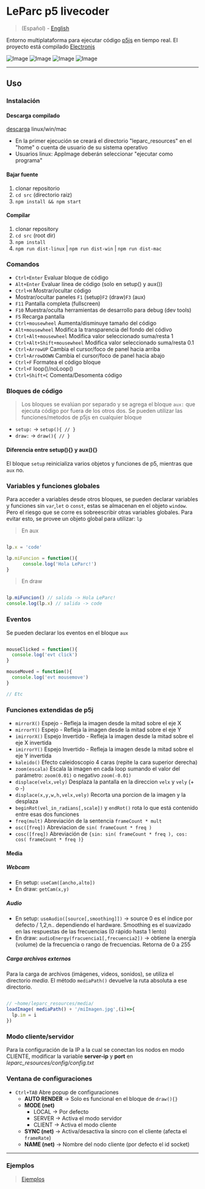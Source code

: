 # LeParc p5 livecoder

> (Español) - [English](https://github.com/andrusenn/leparc-lc-p5js/blob/master/README.en.md)

Entorno multiplataforma para ejecutar código [p5js](http://p5js.org/) en tiempo real.
El proyecto está compilado [Electronjs](https://electronjs.org/)

![Image](http://andressenn.com/leparc-lc/c1.jpg)
![Image](http://andressenn.com/leparc-lc/c2.jpg)
![Image](http://andressenn.com/leparc-lc/c3.jpg)
![Image](http://andressenn.com/leparc-lc/c4.jpg)

----

## Uso

### Instalación

#### Descarga compilado

[descarga](https://github.com/andrusenn/leparc-lc-p5js/releases) linux/win/mac

- En la primer ejecución se creará el directorio "leparc_resources" en el "home" o cuenta de usuario de su sistema operativo
- Usuarios linux: AppImage deberán seleccionar "ejecutar como programa"

#### Bajar fuente

1. clonar repositorio
2. `cd src` (directorio raiz)
3. `npm install && npm start`

#### Compilar

1. clonar repository
2. `cd src` (root dir)
3. `npm install`
4. `npm run dist-linux` |  `npm run dist-win` | `npm run dist-mac`

### Comandos

- `Ctrl+Enter` Evaluar bloque de código
- `Alt+Enter` Evaluar línea de código (solo en setup() y aux())
- `Ctrl+H` Mostrar/ocultar código
- Mostrar/ocultar paneles `F1` (setup)`F2` (draw)`F3` (aux)
- `F11` Pantalla completa (fullscreen)
- `F10` Muestra/oculta herramientas de desarrollo para debug (dev tools)
- `F5` Recarga pantalla
- `Ctrl+mousewheel` Aumenta/disminuye tamaño del código
- `Alt+mousewheel` Modifica la transparencia del fondo del códivo
- `Ctrl+Alt+mousewheel` Modifica valor seleccionado suma/resta 1
- `Ctrl+Alt+Shift+mousewheel` Modifica valor seleccionado suma/resta 0.1
- `Ctrl+ArrowUP` Cambia el cursor/foco de panel hacia arriba
- `Ctrl+ArrowDOWN` Cambia el cursor/foco de panel hacia abajo
- `Ctrl+F` Formatea el código bloque
- `Ctrl+F` loop()/noLoop()
- `Ctrl+Shift+C` Comenta/Desomenta código

### Bloques de código

> Los bloques se evalúan por separado y se agrega el bloque `aux:` que ejecuta código por fuera de los otros dos.
> Se pueden utilizar las funciones/metodos de p5js en cualquier bloque

- `setup:` -> `setup(){ // }`
- `draw:` -> `draw(){ // }`
  
#### Diferencia entre setup(){} y aux(){}

El bloque `setup` reinicializa varios objetos y funciones de p5, mientras que `aux` no.

### Variables y funciones globales

Para acceder a variables desde otros bloques, se pueden declarar variables y funciones sin `var`,`let` o `const`, estas se almacenan en el objeto `window`. Pero el riesgo que se corre es sobreescribir otras variables globales.
Para evitar esto, se provee un objeto global para utilizar: `lp`

> En aux

~~~js

lp.x = 'code'

lp.miFuncion = function(){
      console.log('Hola LeParc!')
}

~~~

> En draw

~~~js

lp.miFuncion() // salida -> Hola LeParc!
console.log(lp.x) // salida -> code

~~~

### Eventos

Se pueden declarar los eventos en el bloque `aux`

~~~js

mouseClicked = function(){
  console.log('evt click')
}

mouseMoved = function(){
  console.log('evt mousemove')
}

// Etc
~~~

### Funciones extendidas de p5j

- `mirrorX()` Espejo - Refleja la imagen desde la mitad sobre el eje X
- `mirrorY()` Espejo - Refleja la imagen desde la mitad sobre el eje Y
- `imirrorX()` Espejo Invertido - Refleja la imagen desde la mitad sobre el eje X invertida
- `imirrorY()` Espejo Invertido - Refleja la imagen desde la mitad sobre el eje Y invertida
- `kaleido()` Efecto caleidoscopio 4 caras (repite la cara superior derecha)
- `zoom(escala)` Escala la imagen en cada loop sumando el valor del parámetro: `zoom(0.01)` o negativo `zoom(-0.01)`
- `displace(velx,vely)` Desplaza la pantalla en la direccion `velx` y `vely` (+ o -)
- `displace(x,y,w,h,velx,vely)` Recorta una porcion de la imagen y la desplaza
- `beginRot(vel_in_radians[,scale])` y `endRot()` rota lo que está contenido entre esas dos funciones
- `freq(mult)` Abreviación de la sentencia `frameCount * mult`
- `osc([freq])` Abreviacion de `sin( frameCount * freq )`
- `cosc([freq])` Abreviación de `{sin: sin( frameCount * freq ), cos: cos( frameCount * freq )}`

#### Media

##### Webcam

- En setup: `useCam([ancho,alto])`
- En draw: `getCam(x,y)`

##### Audio

- En setup: `useAudio([source[,smoothing]])` -> source 0 es el índice por defecto / 1,2,n.. dependiendo el hardware. Smoothing es el suavizado en las respuestas de las frecuencias  (0 rápido hasta 1 lento)
- En draw: `audioEnergy(fracuencia1[,frecuencia2])` -> obtiene la energía (volume) de la frecuencia o rango de frecuencias. Retorna de 0 a 255

##### Carga archivos externos

Para la carga de archivos (imágenes, videos, sonidos), se utiliza el directorio *media*.
El método `mediaPath()` devuelve la ruta absoluta a ese directorio.

~~~js

// ~home/leparc_resources/media/
loadImage( mediaPath() + '/miImagen.jpg',(i)=>{
  lp.im = i
})

~~~

### Modo cliente/servidor

Para la configuración de la IP a la cual se conectan los nodos en modo CLIENTE, modificar la variable **server-ip** y **port** en *leparc_resources/config/config.txt*

### Ventana de configuraciones

- `Ctrl+TAB` Abre popup de configuraciones
  - **AUTO RENDER** -> Solo es funcional en el bloque de `draw(){}`
  - **MODE (net)**
    - LOCAL -> Por defecto
    - SERVER -> Activa el modo servidor
    - CLIENT -> Activa el modo cliente
  - **SYNC (net)** -> Activa/desactiva la sincro con el cliente (afecta el `frameRate`)
  - **NAME (net)** -> Nombre del nodo cliente (por defecto el id socket)

----

### Ejemplos

> [Ejemplos](https://github.com/andrusenn/leparc-lc-p5js/wiki)
